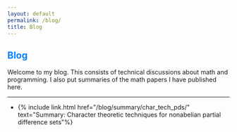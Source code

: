 ```yaml
---
layout: default
permalink: /blog/
title: Blog
---
```



## <span style="color: #007fff;"><strong>Blog</strong></span>

Welcome to my blog. This consists of technical discussions about math and programming. I also put summaries of the math papers I have published here.

---

- {% include link.html href="/blog/summary/char_tech_pds/" text="Summary: Character theoretic techniques for nonabelian partial difference sets"%}
